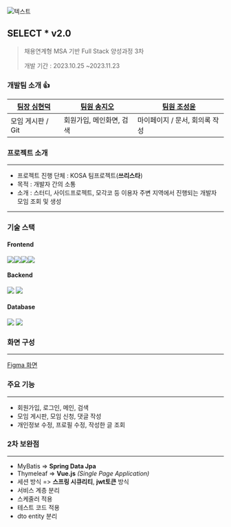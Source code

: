 
![텍스트](https://capsule-render.vercel.app/api?type=waving&color=auto&height=200&section=header&text=SELECT_*)


## SELECT *  v2.0
>채용연계형 MSA 기반 Full Stack 양성과정 3차
>
>개발 기간 : 2023.10.25 ~2023.11.23


### 개발팀 소개 :+1: 

| [팀장 심현덕](https://github.com/tlagusejr) | [팀원 송지오](https://github.com/gossong) | [팀원 조성윤](https://github.com/syeej) |
| -------- | -------- | -------- |
| 모임 게시판 / Git     | 회원가입, 메인화면, 검색     | 마이페이지 / 문서, 회의록 작성     |



### 프로젝트 소개
<hr/>

- 프로젝트 진행 단체 : KOSA 팀프로젝트(<b>쓰리스타</b>)
- 목적 : 개발자 간의 소통
- 소개 : 스터디, 사이드프로젝트, 모각코 등 이용자 주변 지역에서 진행되는 개발자 모임 조회 및 생성
<hr/>


### 기술 스택
<h4>Frontend</h4>
<img src="https://img.shields.io/badge/html5-E34F26?style=for-the-badge&logo=html5&logoColor=white"><img src="https://img.shields.io/badge/css-1572B6?style=for-the-badge&logo=css3&logoColor=white"><img src="https://img.shields.io/badge/javascript-F7DF1E?style=for-the-badge&logo=javascript&logoColor=black"><img src="https://img.shields.io/badge/thymeleaf-005F0F?style=for-the-badge&logo=thymeleaf&logoColor=white">
<h4>Backend</h4>
<img src="https://img.shields.io/badge/spring-6DB33F?style=for-the-badge&logo=spring&logoColor=white"> 
<img src="https://img.shields.io/badge/java-007396?style=for-the-badge&logo=&logoColor=white">

<h4>Database</h4>
<img src="https://img.shields.io/badge/mysql-4479A1?style=for-the-badge&logo=mysql&logoColor=white">
<img src="https://img.shields.io/badge/Spring Data JPA-4479A1?style=for-the-badge">



### 화면 구성
<hr/>

[Figma 화면](https://www.figma.com/file/aCfv5ApziovUHxqGiDRBhn/SELECT*?type=design&node-id=0-1&mode=design "Figma")



### 주요 기능
<hr/>

+ 회원가입, 로그인, 메인, 검색
+ 모임 게시판, 모임 신청, 댓글 작성
+ 개인정보 수정, 프로필 수정, 작성한 글 조회


### 2차 보완점 
<hr />

+ MyBatis => <b>Spring Data Jpa</b>
+ Thymeleaf => <b>Vue.js</b> <i>(Single Page Application)</i>
+ 세션 방식 => <b>스프링 시큐리티</b>, <b>jwt토큰</b> 방식
+ 서비스 계층 분리
+ 스케줄러 적용
+ 테스트 코드 적용
+ dto entity 분리

